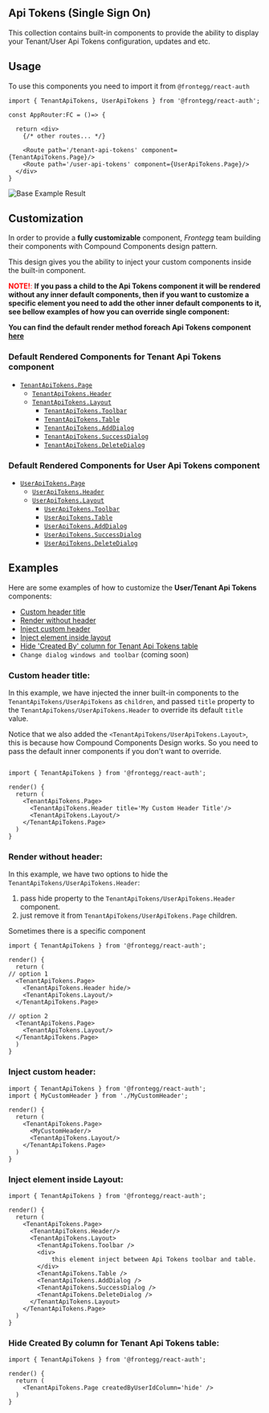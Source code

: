 ## Api Tokens (Single Sign On)
This collection contains built-in components to provide the ability to display your Tenant/User Api Tokens configuration, updates and etc.

## Usage

To use this components you need to import it from `@frontegg/react-auth`

```tsx
import { TenantApiTokens, UserApiTokens } from '@frontegg/react-auth';

const AppRouter:FC = ()=> {

  return <div>
    {/* other routes... */}

    <Route path='/tenant-api-tokens' component={TenantApiTokens.Page}/>
    <Route path='/user-api-tokens' component={UserApiTokens.Page}/>
  </div>
}
```

![Base Example Result](imgs/api-tokens-basic-example.png)

## Customization

In order to provide a **fully customizable** component, *Frontegg* team building their components with Compound Components design pattern.

This design gives you the ability to inject your custom components inside the built-in component.

<font color='red'>**NOTE!**:</font> **If you pass a child to the Api Tokens component
it will be rendered without any inner default components, then if you want to customize a specific element
you need to add the other inner default components to it, see bellow examples of how
you can override single component:**

**You can find the default render method foreach Api Tokens component [here](#default-rendered-components)**

### Default Rendered Components for Tenant Api Tokens component

- [`TenantApiTokens.Page`](./TenantApiTokens/TenantApiTokensPage.tsx)
  - [`TenantApiTokens.Header`](./components/ApiTokensHeader.tsx)
  - [`TenantApiTokens.Layout`](./components/ApiTokensLayout.tsx)
    - [`TenantApiTokens.Toolbar`](./components/ApiTokensTableToolbar.tsx)
    - [`TenantApiTokens.Table`](./components/ApiTokensTableComponent.tsx)
    - [`TenantApiTokens.AddDialog`](./components/ApiTokensAddDialog.tsx)
    - [`TenantApiTokens.SuccessDialog`](./components/SuccessDialog.tsx)
    - [`TenantApiTokens.DeleteDialog`](./components/ApiTokensDeleteDialog.tsx)

### Default Rendered Components for User Api Tokens component

- [`UserApiTokens.Page`](./UserApiTokens/UserApiTokensPagePage.tsx)
  - [`UserApiTokens.Header`](./components/ApiTokensHeader.tsx)
  - [`UserApiTokens.Layout`](./components/ApiTokensLayout.tsx)
    - [`UserApiTokens.Toolbar`](./components/ApiTokensTableToolbar.tsx)
    - [`UserApiTokens.Table`](./components/ApiTokensTableComponent.tsx)
    - [`UserApiTokens.AddDialog`](./components/ApiTokensAddDialog.tsx)
    - [`UserApiTokens.SuccessDialog`](./components/SuccessDialog.tsx)
    - [`UserApiTokens.DeleteDialog`](./components/ApiTokensDeleteDialog.tsx)



## Examples

Here are some examples of how to customize the **User/Tenant Api Tokens** components:

- [Custom header title](#custom-header-title)
- [Render without header](#render-header-title)
- [Inject custom header](#inject-custom-header)
- [Inject element inside layout](#inject-element-inside-layout)
- [Hide 'Created By' column for Tenant Api Tokens table](#hide-created-by-column-for-tenant-api-tokens-table)
- `Change dialog windows and toolbar` (coming soon)

### Custom header title:

In this example, we have injected the inner built-in components to the `TenantApiTokens/UserApiTokens` as `children`,
and passed `title` property to the `TenantApiTokens/UserApiTokens.Header` to override its default `title` value.

Notice that we also added the `<TenantApiTokens/UserApiTokens.Layout>`, this is because how Compound Components Design works.
So you need to pass the default inner components if you don't want to override.
```tsx

import { TenantApiTokens } from '@frontegg/react-auth';

render() {
  return (
    <TenantApiTokens.Page>
      <TenantApiTokens.Header title='My Custom Header Title'/>
      <TenantApiTokens.Layout/>
    </TenantApiTokens.Page>
  )
}
```

### Render without header:

In this example, we have two options to hide the `TenantApiTokens/UserApiTokens.Header`:
1. pass hide property to the `TenantApiTokens/UserApiTokens.Header` component.
2. just remove it from `TenantApiTokens/UserApiTokens.Page` children.

Sometimes there is a specific component
```tsx
import { TenantApiTokens } from '@frontegg/react-auth';

render() {
  return (
// option 1
  <TenantApiTokens.Page>
    <TenantApiTokens.Header hide/>
    <TenantApiTokens.Layout/>
  </TenantApiTokens.Page>

// option 2
  <TenantApiTokens.Page>
    <TenantApiTokens.Layout/>
  </TenantApiTokens.Page>
  )
}
```

### Inject custom header:

```tsx
import { TenantApiTokens } from '@frontegg/react-auth';
import { MyCustomHeader } from './MyCustomHeader';

render() {
  return (  
    <TenantApiTokens.Page>
      <MyCustomHeader/>
      <TenantApiTokens.Layout/>
    </TenantApiTokens.Page>
  )
}

```


### Inject element inside Layout:

```tsx
import { TenantApiTokens } from '@frontegg/react-auth';

render() {
  return (
    <TenantApiTokens.Page>
      <TenantApiTokens.Header/>
      <TenantApiTokens.Layout>
        <TenantApiTokens.Toolbar />
        <div>
            this element inject between Api Tokens toolbar and table.
        </div>
        <TenantApiTokens.Table />
        <TenantApiTokens.AddDialog />
        <TenantApiTokens.SuccessDialog />
        <TenantApiTokens.DeleteDialog />
      </TenantApiTokens.Layout>
    </TenantApiTokens.Page>
  )
}

```


### Hide Created By column for Tenant Api Tokens table:

```tsx
import { TenantApiTokens } from '@frontegg/react-auth';

render() {
  return (
    <TenantApiTokens.Page createdByUserIdColumn='hide' />
  )
}
```




